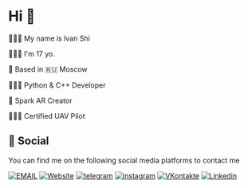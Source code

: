 # Hi 👋

🧑🏻‍💻 My name is Ivan Shi

🧑🏻‍💼 I'm 17 yo.

🌇 Based in 🇷🇺 Moscow

🧑🏻‍💻 Python & C++ Developer

👾 Spark AR Creator

🧑🏻‍✈️ Certified UAV Pilot



## 📱 Social 
You can find me on the following social media platforms to contact me

<a href="mailto:ivan@shiryaeff.ru"><img src="https://img.shields.io/static/v1?label=&message=EMAIL&color=%23005FF9&style=for-the-badge&logo=mail.ru&logoColor=%23FFFFFF" alt="EMAIL"></a> <a href="https://shiryaeff.ru"><img src="https://img.shields.io/static/v1?label=&message=Website&color=%230076D6&style=for-the-badge&logo=internet-explorer" alt="Website"></a> <a href="https://t.me/ivnshrv"><img src="https://img.shields.io/static/v1?label=&message=telegram&color=%2326A5E4&style=for-the-badge&logo=telegram&logoColor=%2326A5E4" alt="telegram"></a> <a href="https://instagram.com/ivnshrv"><img src="https://img.shields.io/static/v1?label=&message=instagram&color=%23E4405F&style=for-the-badge&logo=instagram&logoColor=%23FFFFFF" alt="instagram"></a> <a href="https://vk.com/ivnshrv"><img src="https://img.shields.io/static/v1?label=&message=VKontakte&color=%230077FF&style=for-the-badge&logo=vk&logoColor=%23FFFFFF" alt="VKontakte"></a> <a href="https://www.linkedin.com/in/shiryaeff/"><img src="https://img.shields.io/static/v1?label=&message=Linkedin&color=%230A66C2&style=for-the-badge&logo=linkedin" alt="Linkedin"></a> 




